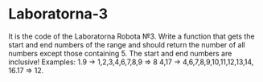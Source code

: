 # Laboratorna-3
It is the code of the Laboratorna Robota №3.
Write a function that gets the start and end numbers of the range and should return the number of all numbers except those containing 5.
The start and end numbers are inclusive!
Examples: 1.9 -> 1,2,3,4,6,7,8,9 => 8
4,17 -> 4,6,7,8,9,10,11,12,13,14, 16.17 => 12.
